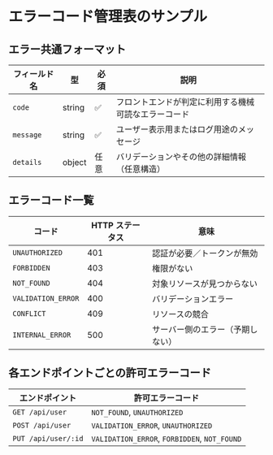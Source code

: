 # エラーコード管理表のサンプル

## エラー共通フォーマット

| フィールド名 | 型     | 必須 | 説明                                                 |
| ------------ | ------ | ---- | ---------------------------------------------------- |
| `code`       | string | ✅   | フロントエンドが判定に利用する機械可読なエラーコード |
| `message`    | string | ✅   | ユーザー表示用またはログ用途のメッセージ             |
| `details`    | object | 任意 | バリデーションやその他の詳細情報（任意構造）         |

## エラーコード一覧

| コード             | HTTP ステータス | 意味                             |
| ------------------ | --------------- | -------------------------------- |
| `UNAUTHORIZED`     | 401             | 認証が必要／トークンが無効       |
| `FORBIDDEN`        | 403             | 権限がない                       |
| `NOT_FOUND`        | 404             | 対象リソースが見つからない       |
| `VALIDATION_ERROR` | 400             | バリデーションエラー             |
| `CONFLICT`         | 409             | リソースの競合                   |
| `INTERNAL_ERROR`   | 500             | サーバー側のエラー（予期しない） |

## 各エンドポイントごとの許可エラーコード

| エンドポイント      | 許可エラーコード                             |
| ------------------- | -------------------------------------------- |
| `GET /api/user`     | `NOT_FOUND`, `UNAUTHORIZED`                  |
| `POST /api/user`    | `VALIDATION_ERROR`, `UNAUTHORIZED`           |
| `PUT /api/user/:id` | `VALIDATION_ERROR`, `FORBIDDEN`, `NOT_FOUND` |
